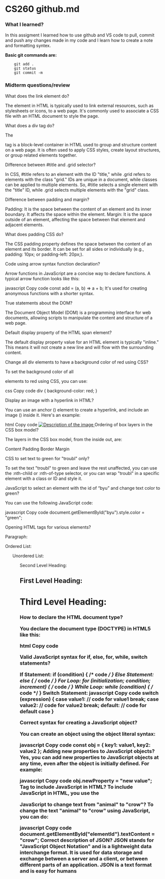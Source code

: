 # CS260 github.md

### What I learned? 
In this assigment I learned how to use github and VS code to pull, commit and push any changes made in my code and I learn how to create a note and formatting syntex. 

**Basic git commands are:**
```
    git add . 
    git status
    git commit -m
```

### Midterm questions/review

What does the link element do?

The <link> element in HTML is typically used to link external resources, such as stylesheets or icons, to a web page. It's commonly used to associate a CSS file with an HTML document to style the page.

What does a div tag do?

The <div> tag is a block-level container in HTML used to group and structure content on a web page. It is often used to apply CSS styles, create layout structures, or group related elements together.

Difference between #title and .grid selector?

In CSS, #title refers to an element with the ID "title," while .grid refers to elements with the class "grid." IDs are unique in a document, while classes can be applied to multiple elements. So, #title selects a single element with the "title" ID, while .grid selects multiple elements with the "grid" class.

Difference between padding and margin?

Padding: It is the space between the content of an element and its inner boundary. It affects the space within the element.
Margin: It is the space outside of an element, affecting the space between that element and adjacent elements.


What does padding CSS do?

The CSS padding property defines the space between the content of an element and its border. It can be set for all sides or individually (e.g., padding: 10px; or padding-left: 20px;).

Code using arrow syntax function declaration?

Arrow functions in JavaScript are a concise way to declare functions. A typical arrow function looks like this:

javascript
Copy code
const add = (a, b) => a + b;
It's used for creating anonymous functions with a shorter syntax.

True statements about the DOM?

The Document Object Model (DOM) is a programming interface for web documents, allowing scripts to manipulate the content and structure of a web page.

Default display property of the HTML span element?

The default display property value for an HTML <span> element is typically "inline." This means it will not create a new line and will flow with the surrounding content.

Change all div elements to have a background color of red using CSS?

To set the background color of all <div> elements to red using CSS, you can use:

css
Copy code
div {
  background-color: red;
}

Display an image with a hyperlink in HTML?

You can use an anchor (<a>) element to create a hyperlink, and include an image (<img>) inside it. Here's an example:

html
Copy code
<a href="https://example.com">
  <img src="image.jpg" alt="Description of the image">
</a>
Ordering of box layers in the CSS box model?

The layers in the CSS box model, from the inside out, are:

Content
Padding
Border
Margin

CSS to set text to green for "troubl" only?

To set the text "troubl" to green and leave the rest unaffected, you can use the :nth-child or :nth-of-type selector, or you can wrap "troubl" in a specific element with a class or ID and style it.

JavaScript to select an element with the id of “byu” and change text color to green?

You can use the following JavaScript code:

javascript
Copy code
document.getElementById("byu").style.color = "green";

Opening HTML tags for various elements?

Paragraph: <p>
Ordered List: <ol>
Unordered List: <ul>
Second Level Heading: <h2>
First Level Heading: <h1>
Third Level Heading: <h3>

How to declare the HTML document type?

You declare the document type (DOCTYPE) in HTML5 like this:

html
Copy code
<!DOCTYPE html>

Valid JavaScript syntax for if, else, for, while, switch statements?

If Statement: if (condition) { /* code */ }
Else Statement: else { /* code */ }
For Loop: for (initialization; condition; increment) { /* code */ }
While Loop: while (condition) { /* code */ }
Switch Statement:
javascript
Copy code
switch (expression) {
  case value1:
    // code for value1
    break;
  case value2:
    // code for value2
    break;
  default:
    // code for default case
}

Correct syntax for creating a JavaScript object?

You can create an object using the object literal syntax:

javascript
Copy code
const obj = { key1: value1, key2: value2 };
Adding new properties to JavaScript objects?
Yes, you can add new properties to JavaScript objects at any time, even after the object is initially defined. For example:

javascript
Copy code
obj.newProperty = "new value";
Tag to include JavaScript in HTML?
To include JavaScript in HTML, you use the <script> tag. For example:

html
Copy code
<script type="text/javascript" src="script.js"></script>
JavaScript to change text from "animal" to "crow"?
To change the text "animal" to "crow" using JavaScript, you can do:

javascript
Copy code
document.getElementById("elementId").textContent = "crow";
Correct description of JSON?
JSON stands for "JavaScript Object Notation" and is a lightweight data interchange format. It is used for data storage and exchange between a server and a client, or between different parts of an application. JSON is a text format and is easy for humans




